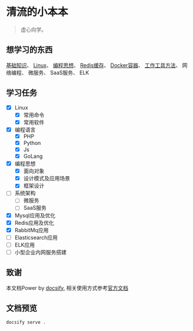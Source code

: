 # 清流的小本本

> 虚心向学。


## 想学习的东西

[基础知识](/other/http.md)、
[Linux](/linux/cmd.md)、
[编程思想](/other/oop.md)、
[Redis缓存](/storage/redis.md)、
[Docker容器](/docker/install.md)、
[工作工具方法](/install/gitlab.md)、
网络编程、
微服务、
SaaS服务、
ELK

## 学习任务

- [x] Linux
  - [x] 常用命令
  - [x] 常用软件
- [x] 编程语言
  - [x] PHP
  - [x] Python
  - [x] Js
  - [x] GoLang
- [x] 编程思想
  - [x] 面向对象
  - [x] 设计模式及应用场景
  - [x] 框架设计
- [ ] 系统架构
  - [ ] 微服务
  - [ ] SaaS服务
- [x] Mysql应用及优化
- [x] Redis应用及优化
- [x] RabbitMq应用
- [ ] Elasticsearch应用
- [ ] ELK应用
- [ ] 小型企业内网服务搭建

## 致谢

 本文档Power by [docsify](https://docsify.js.org/), 相关使用方式参考[官方文档](https://docsify.js.org/#/quickstart)

## 文档预览

```bash
docsify serve .
```

